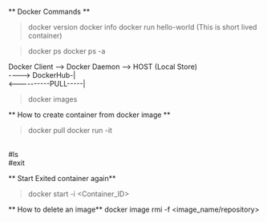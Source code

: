 ** Docker Commands **
>docker version
>docker info
>docker run hello-world 
(This is short lived container)

>docker ps
>docker ps -a


Docker Client --> Docker Daemon --> HOST (Local Store)<br/>
                                ----> DockerHub-|  <br/>
                            <----------PULL-----|          
>docker images

** How to create container from docker image **
>docker pull <alpine>
>docker run -it <alpine>
<br/>
#ls
<br/>
#exit

** Start Exited container again**
>docker start -i <Container_ID>


** How to delete an image**
docker image rmi -f <image_name/repository>